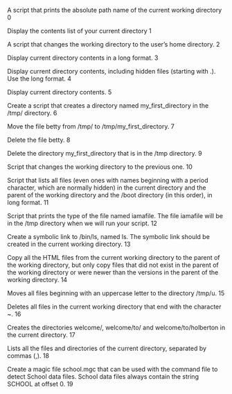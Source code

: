 A script that prints the absolute path name of the current working directory 0

Display the contents list of your current directory 1

A script that changes the working directory to the user’s home directory. 2

Display current directory contents in a long format. 3

Display current directory contents, including hidden files (starting with .). Use the long format. 4

Display current directory contents. 5

Create a script that creates a directory named my_first_directory in the /tmp/ directory. 6

Move the file betty from /tmp/ to /tmp/my_first_directory. 7

Delete the file betty. 8

Delete the directory my_first_directory that is in the /tmp directory. 9

Script that changes the working directory to the previous one. 10

Script that lists all files (even ones with names beginning with a period character, which are normally hidden) in the current directory and the parent of the working directory and the /boot directory (in this order), in long format. 11

Script that prints the type of the file named iamafile. The file iamafile will be in the /tmp directory when we will run your script. 12

Create a symbolic link to /bin/ls, named ls. The symbolic link should be created in the current working directory. 13

Copy all the HTML files from the current working directory to the parent of the working directory, but only copy files that did not exist in the parent of the working directory or were newer than the versions in the parent of the working directory. 14

Moves all files beginning with an uppercase letter to the directory /tmp/u. 15

Deletes all files in the current working directory that end with the character ~. 16

Creates the directories welcome/, welcome/to/ and welcome/to/holberton in the current directory. 17

Lists all the files and directories of the current directory, separated by commas (,). 18

Create a magic file school.mgc that can be used with the command file to detect School data files. School data files always contain the string SCHOOL at offset 0. 19
